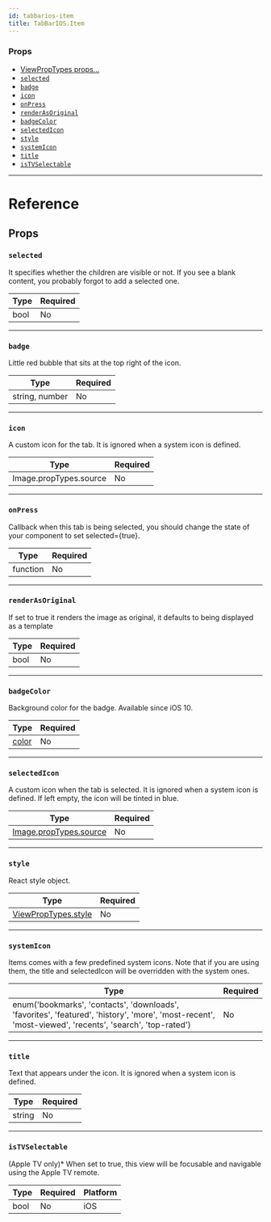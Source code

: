 ```yaml
---
id: tabbarios-item
title: TabBarIOS.Item
---
```


### Props

- [ViewPropTypes props...](docs/viewproptypes.html#props)
- [`selected`](docs/tabbarios-item.html#selected)
- [`badge`](docs/tabbarios-item.html#badge)
- [`icon`](docs/tabbarios-item.html#icon)
- [`onPress`](docs/tabbarios-item.html#onpress)
- [`renderAsOriginal`](docs/tabbarios-item.html#renderasoriginal)
- [`badgeColor`](docs/tabbarios-item.html#badgecolor)
- [`selectedIcon`](docs/tabbarios-item.html#selectedicon)
- [`style`](docs/tabbarios-item.html#style)
- [`systemIcon`](docs/tabbarios-item.html#systemicon)
- [`title`](docs/tabbarios-item.html#title)
- [`isTVSelectable`](docs/tabbarios-item.html#istvselectable)






---

# Reference

## Props

### `selected`

It specifies whether the children are visible or not. If you see a
blank content, you probably forgot to add a selected one.

| Type | Required |
| - | - |
| bool | No |




---

### `badge`

Little red bubble that sits at the top right of the icon.

| Type | Required |
| - | - |
| string, number | No |




---

### `icon`

A custom icon for the tab. It is ignored when a system icon is defined.

| Type | Required |
| - | - |
| Image.propTypes.source | No |




---

### `onPress`

Callback when this tab is being selected, you should change the state of your
component to set selected={true}.

| Type | Required |
| - | - |
| function | No |




---

### `renderAsOriginal`

If set to true it renders the image as original,
it defaults to being displayed as a template

| Type | Required |
| - | - |
| bool | No |




---

### `badgeColor`

Background color for the badge. Available since iOS 10.

| Type | Required |
| - | - |
| [color](docs/colors.html) | No |




---

### `selectedIcon`

A custom icon when the tab is selected. It is ignored when a system
icon is defined. If left empty, the icon will be tinted in blue.

| Type | Required |
| - | - |
| [Image.propTypes.source](docs/image.html#source) | No |




---

### `style`

React style object.

| Type | Required |
| - | - |
| [ViewPropTypes.style](docs/viewproptypes.html#style) | No |




---

### `systemIcon`

Items comes with a few predefined system icons. Note that if you are
using them, the title and selectedIcon will be overridden with the
system ones.

| Type | Required |
| - | - |
| enum('bookmarks', 'contacts', 'downloads', 'favorites', 'featured', 'history', 'more', 'most-recent', 'most-viewed', 'recents', 'search', 'top-rated') | No |


---

### `title`

Text that appears under the icon. It is ignored when a system icon
is defined.

| Type | Required |
| - | - |
| string | No |




---

### `isTVSelectable`

(Apple TV only)* When set to true, this view will be focusable
and navigable using the Apple TV remote.



| Type | Required | Platform |
| - | - | - |
| bool | No | iOS  |






